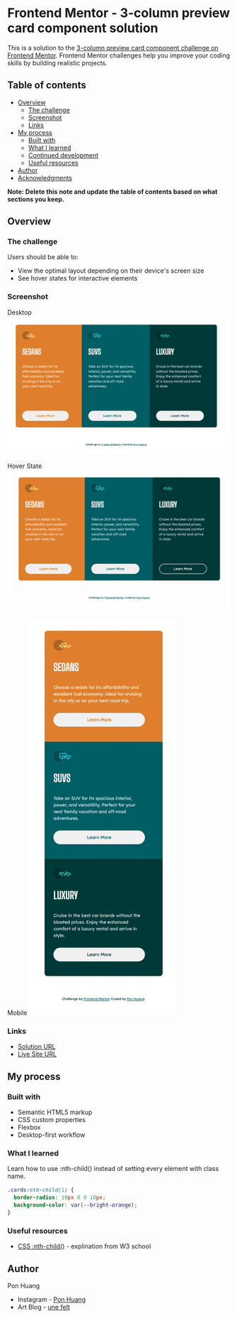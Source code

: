 # Frontend Mentor - 3-column preview card component solution

This is a solution to the [3-column preview card component challenge on Frontend Mentor](https://www.frontendmentor.io/challenges/3column-preview-card-component-pH92eAR2-). Frontend Mentor challenges help you improve your coding skills by building realistic projects.

## Table of contents

- [Overview](#overview)
  - [The challenge](#the-challenge)
  - [Screenshot](#screenshot)
  - [Links](#links)
- [My process](#my-process)
  - [Built with](#built-with)
  - [What I learned](#what-i-learned)
  - [Continued development](#continued-development)
  - [Useful resources](#useful-resources)
- [Author](#author)
- [Acknowledgments](#acknowledgments)

**Note: Delete this note and update the table of contents based on what sections you keep.**

## Overview

### The challenge

Users should be able to:

- View the optimal layout depending on their device's screen size
- See hover states for interactive elements

### Screenshot

Desktop
![](screenshot/complete.png)

Hover State
![](screenshot/hovering.png)

Mobile
![](screenshot/mobile.png)

### Links

- [Solution URL](https://github.com/ponhuang/3-column-preview-card)
- [Live Site URL](https://ponhuang.github.io/3-column-preview-card/)

## My process

### Built with

- Semantic HTML5 markup
- CSS custom properties
- Flexbox
- Desktop-first workflow

### What I learned

Learn how to use :nth-child() instead of setting every element with class name.

```css
.cards:nth-child(1) {
  border-radius: 10px 0 0 10px;
  background-color: var(--bright-orange);
}
```

### Useful resources

- [CSS :nth-child()](https://www.w3schools.com/cssref/sel_nth-child.asp) - explination from W3 school

## Author

Pon Huang

- Instagram - [Pon Huang](https://www.instagram.com/ponhuang/)
- Art Blog - [une felt](https://une722.wordpress.com)
